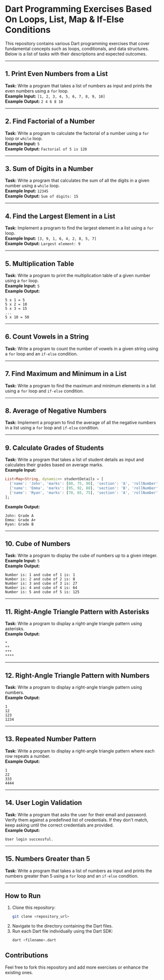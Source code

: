 # Dart Programming Exercises Based On Loops, List, Map & If-Else Conditions

This repository contains various Dart programming exercises that cover fundamental concepts such as loops, conditionals, and data structures. Below is a list of tasks with their descriptions and expected outcomes.

---

## 1. Print Even Numbers from a List
**Task:** Write a program that takes a list of numbers as input and prints the even numbers using a `for` loop.  
**Example Input:** `[1, 2, 3, 4, 5, 6, 7, 8, 9, 10]`  
**Example Output:** `2 4 6 8 10`

---

## 2. Find Factorial of a Number
**Task:** Write a program to calculate the factorial of a number using a `for` loop or `while` loop.  
**Example Input:** `5`  
**Example Output:** `Factorial of 5 is 120`

---

## 3. Sum of Digits in a Number
**Task:** Write a program that calculates the sum of all the digits in a given number using a `while` loop.  
**Example Input:** `12345`  
**Example Output:** `Sum of digits: 15`

---

## 4. Find the Largest Element in a List
**Task:** Implement a program to find the largest element in a list using a `for` loop.  
**Example Input:** `[3, 9, 1, 6, 4, 2, 8, 5, 7]`  
**Example Output:** `Largest element: 9`

---

## 5. Multiplication Table
**Task:** Write a program to print the multiplication table of a given number using a `for` loop.  
**Example Input:** `5`  
**Example Output:**  
```
5 x 1 = 5  
5 x 2 = 10  
5 x 3 = 15  
...  
5 x 10 = 50  
```

---

## 6. Count Vowels in a String
**Task:** Write a program to count the number of vowels in a given string using a `for` loop and an `if-else` condition.

---

## 7. Find Maximum and Minimum in a List
**Task:** Write a program to find the maximum and minimum elements in a list using a `for` loop and `if-else` condition.

---

## 8. Average of Negative Numbers
**Task:** Implement a program to find the average of all the negative numbers in a list using a `for` loop and `if-else` condition.

---

## 9. Calculate Grades of Students
**Task:** Write a program that takes a list of student details as input and calculates their grades based on average marks.  
**Example Input:**  
```dart
List<Map<String, dynamic>> studentDetails = [
  {'name': 'John', 'marks': [80, 75, 90], 'section': 'A', 'rollNumber': 101},
  {'name': 'Emma', 'marks': [95, 92, 88], 'section': 'B', 'rollNumber': 102},
  {'name': 'Ryan', 'marks': [70, 65, 75], 'section': 'A', 'rollNumber': 103},
];
```  
**Example Output:**  
```
John: Grade A  
Emma: Grade A+  
Ryan: Grade B  
```

---

## 10. Cube of Numbers
**Task:** Write a program to display the cube of numbers up to a given integer.  
**Example Input:** `5`  
**Example Output:**  
```
Number is: 1 and cube of 1 is: 1  
Number is: 2 and cube of 2 is: 8  
Number is: 3 and cube of 3 is: 27  
Number is: 4 and cube of 4 is: 64  
Number is: 5 and cube of 5 is: 125  
```

---

## 11. Right-Angle Triangle Pattern with Asterisks
**Task:** Write a program to display a right-angle triangle pattern using asterisks.  
**Example Output:**  
```
*  
**  
***  
****  
```

---

## 12. Right-Angle Triangle Pattern with Numbers
**Task:** Write a program to display a right-angle triangle pattern using numbers.  
**Example Output:**  
```
1  
12  
123  
1234  
```

---

## 13. Repeated Number Pattern
**Task:** Write a program to display a right-angle triangle pattern where each row repeats a number.  
**Example Output:**  
```
1  
22  
333  
4444  
```

---

## 14. User Login Validation
**Task:** Write a program that asks the user for their email and password. Verify them against a predefined list of credentials. If they don't match, keep asking until the correct credentials are provided.  
**Example Output:**  
```
User login successful.  
```

---

## 15. Numbers Greater than 5
**Task:** Write a program that takes a list of numbers as input and prints the numbers greater than 5 using a `for` loop and an `if-else` condition.

---

## How to Run
1. Clone this repository:  
   ```bash
   git clone <repository_url>
   ```
2. Navigate to the directory containing the Dart files.  
3. Run each Dart file individually using the Dart SDK:  
   ```bash
   dart <filename>.dart
   ```

## Contributions
Feel free to fork this repository and add more exercises or enhance the existing ones.
